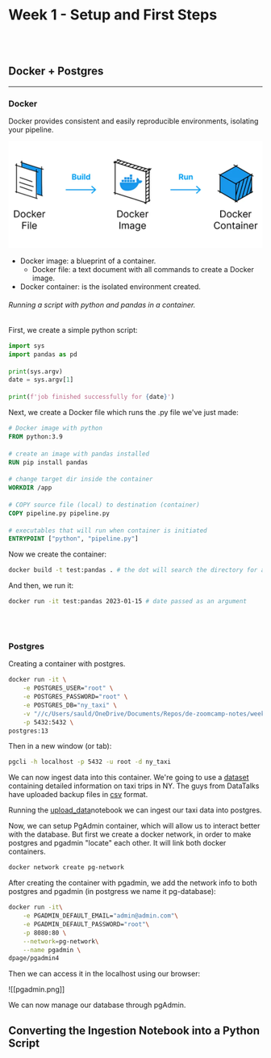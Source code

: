 

# Week 1 - Setup and First Steps

<br/><br/>
## Docker + Postgres
----------------------------

### Docker

Docker provides consistent and easily reproducible environments, isolating your pipeline.

![](docker.png)

- Docker image: a blueprint of a container.
	- Docker file: a text document with all commands to create a Docker image.
- Docker container: is the isolated environment created.


###### Running a script with python and pandas in a container.

First, we create a simple python script:
```python
import sys
import pandas as pd

print(sys.argv)
date = sys.argv[1]

print(f'job finished successfully for {date}')
```

Next, we create a Docker file which runs the .py file we've just made:
```dockerfile
# Docker image with python 
FROM python:3.9

# create an image with pandas installed 
RUN pip install pandas

# change target dir inside the container
WORKDIR /app

# COPY source file (local) to destination (container)
COPY pipeline.py pipeline.py

# executables that will run when container is initiated
ENTRYPOINT ["python", "pipeline.py"]
```

Now we create the container:
```bash
docker build -t test:pandas . # the dot will search the directory for a docker file
```

And then, we run it:
```bash
docker run -it test:pandas 2023-01-15 # date passed as an argument
```

<br/><br/>

### Postgres

Creating a container with postgres.

```bash
docker run -it \
    -e POSTGRES_USER="root" \
    -e POSTGRES_PASSWORD="root" \
    -e POSTGRES_DB="ny_taxi" \
    -v "//c/Users/sauld/OneDrive/Documents/Repos/de-zoomcamp-notes/week-1/content/ny_taxi_postgres_data:/var/lib/postgresql/data" \
    -p 5432:5432 \
postgres:13
```

Then in a new window (or tab):
```bash
pgcli -h localhost -p 5432 -u root -d ny_taxi
```


We can now ingest data into this container. We're going to use a [dataset](https://www.nyc.gov/site/tlc/about/tlc-trip-record-data.page) containing detailed information on taxi trips in NY.
The guys from DataTalks have uploaded backup files in [csv](https://github.com/DataTalksClub/nyc-tlc-data) format.

Running the [upload_data](https://github.com/saulzera/data-engineering-zoomcamp/blob/master/week-1/content/upload_data.ipynb)notebook we can ingest our taxi data into postgres.


Now, we can setup PgAdmin container, which will allow us to interact better with the database.
But first we create a docker network, in order to make postgres and pgadmin "locate" each other. It will link both docker containers.

```bash
docker network create pg-network
```

After creating the container with pgadmin, we add the network info to both postgres and pgadmin (in postgress we name it pg-database):
```bash
docker run -it\
    -e PGADMIN_DEFAULT_EMAIL="admin@admin.com"\
    -e PGADMIN_DEFAULT_PASSWORD="root"\
    -p 8080:80 \
    --network=pg-network\
    --name pgadmin \
dpage/pgadmin4
```


Then we can access it in the localhost using our browser:

![[pgadmin.png]]

We can now manage our database through pgAdmin.


## Converting the Ingestion Notebook into a Python Script






















